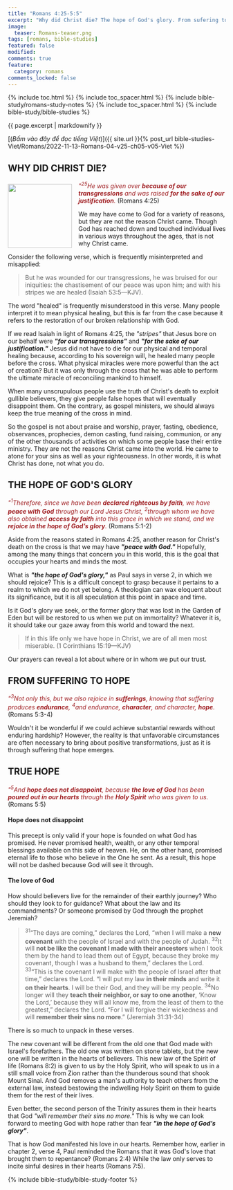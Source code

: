 ```yaml
---
title: "Romans 4:25-5:5"
excerpt: "Why did Christ die? The hope of God's glory. From sufering to hope. True hope."
image:
  teaser: Romans-teaser.png
tags: [romans, bible-studies]
featured: false
modified:
comments: true
feature:
  category: romans
comments_locked: false
---
```


{% include toc.html %}
{% include toc_spacer.html %}
{% include bible-study/romans-study-notes %}
{% include toc_spacer.html %}
{% include bible-study/bible-studies %}

{{ page.excerpt | markdownify }}

[(<em>Bấm vào đây để đọc tiếng Việt</em>)]({{ site.url }}{% post_url bible-studies-Viet/Romans/2022-11-13-Romans-04-v25-ch05-v05-Viet %})

## WHY DID CHRIST DIE?
<div>
<p>
<img alt src="http://vacsf.org/assets/images/Romans-teaser.png" style="border: 0px none; margin: 7px 15px 0px 0px; max-width: 100%; height: 148px; padding: 0px; float: left;">
    <span style="color: rgb(159, 29, 33);"><i>"<sup>25</sup>He was given over <strong>because of our transgressions</strong> and was raised <strong>for the sake of our justification</strong>.</i></span> (Romans 4:25)<br /></p>We may have come to God for a variety of reasons, but they are not the reason Christ came. Though God has reached down and touched individual lives in various ways throughout the ages, that is not why Christ came.
</div>

Consider the following verse, which is frequently misinterpreted and misapplied:

>  But he was wounded for our transgressions, he was bruised for our iniquities: the chastisement of our peace was upon him; and with his stripes we are healed (Isaiah 53:5&mdash;KJV).

The word "healed" is frequently misunderstood in this verse. Many people interpret it to mean physical healing, but this is far from the case because it refers to the restoration of our broken relationship with God.

If we read Isaiah in light of Romans 4:25, the *"stripes"* that Jesus bore on our behalf were ***"for our transgressions"*** and ***"for the sake of our justification."*** Jesus did not have to die for our physical and temporal healing because, according to his sovereign will, he healed many people before the cross. What physical miracles were more powerful than the act of creation? But it was only through the cross that he was able to perform the ultimate miracle of reconciling mankind to himself.

When many unscrupulous people use the truth of Christ's death to exploit gullible believers, they give people false hopes that will eventually disappoint them. On the contrary, as gospel ministers, we should always keep the true meaning of the cross in mind.

So the gospel is not about praise and worship, prayer, fasting, obedience, observances, prophecies, demon casting, fund raising, communion, or any of the other thousands of activities on which some people base their entire ministry. They are not the reasons Christ came into the world. He came to atone for your sins as well as your righteousness. In other words, it is what Christ has done, not what you do.

## THE HOPE OF GOD'S GLORY

<span style="color: rgb(159, 29, 33);">
<i>"<sup>1</sup>Therefore, since we have been <strong>declared righteous by faith</strong>, we have <strong>peace with God</strong> through our Lord Jesus Christ,
<sup>2</sup>through whom we have also obtained <strong>access by faith</strong> into this grace in which we stand, and we <strong>rejoice in the hope of God’s glory</strong>.</i></span> (Romans 5:1-2)

Aside from the reasons stated in Romans 4:25, another reason for Christ's death on the cross is that we may have ***"peace with God."*** Hopefully, among the many things that concern you in this world, this is the goal that occupies your hearts and minds the most.

What is ***"the hope of God's glory,"*** as Paul says in verse 2, in which we should rejoice? This is a difficult concept to grasp because it pertains to a realm to which we do not yet belong. A theologian can wax eloquent about its significance, but it is all speculation at this point in space and time.

Is it God's glory we seek, or the former glory that was lost in the Garden of Eden but will be restored to us when we put on immortality? Whatever it is, it should take our gaze away from this world and toward the next.

> If in this life only we have hope in Christ, we are of all men most miserable. (1 Corinthians 15:19&mdash;KJV)

Our prayers can reveal a lot about where or in whom we put our trust.

## FROM SUFFERING TO HOPE

<span style="color: rgb(159, 29, 33);">
<i>"<sup>3</sup>Not only this, but we also rejoice in <strong>sufferings</strong>, knowing that suffering produces <strong>endurance</strong>, <sup>4</sup>and endurance, <strong>character</strong>, and character, <strong>hope</strong>.</i></span> (Romans 5:3-4)

Wouldn't it be wonderful if we could achieve substantial rewards without enduring hardship? However, the reality is that unfavorable circumstances are often necessary to bring about positive transformations, just as it is through suffering that hope emerges.

## TRUE HOPE

<span style="color: rgb(159, 29, 33);">
<i>"<sup>5</sup>And <strong>hope does not disappoint</strong>, because <strong>the love of God</strong> has been <strong>poured out in our hearts</strong> through the <strong>Holy Spirit</strong> who was given to us.</i></span> (Romans 5:5)

#### Hope does not disappoint

This precept is only valid if your hope is founded on what God has promised. He never promised health, wealth, or any other temporal blessings available on this side of heaven. He, on the other hand, promised eternal life to those who believe in the One he sent. As a result, this hope will not be dashed because God will see it through.

#### The love of God

How should believers live for the remainder of their earthly journey? Who should they look to for guidance? What about the law and its commandments? Or someone promised by God through the prophet Jeremiah?

> <sup>31</sup>“The days are coming,” declares the Lord, “when I will make a <strong>new covenant</strong> with the people of Israel and with the people of Judah.
> <sup>32</sup>It will <strong>not be like the covenant I made with their ancestors</strong> when I took them by the hand to lead them out of Egypt, because they broke my covenant, though I was a husband to them,” declares the Lord.
> <sup>33</sup>“This is the covenant I will make with the people of Israel after that time,” declares the Lord. “I will put my law <strong>in their minds</strong> and write it <strong>on their hearts</strong>. I will be their God, and they will be my people.
> <sup>34</sup>No longer will they <strong>teach their neighbor, or say to one another</strong>, ‘Know the Lord,’ because they will all know me, from the least of them to the greatest,” declares the Lord. “For I will forgive their wickedness and will <strong>remember their sins no more</strong>.” (Jeremiah 31:31-34)

There is so much to unpack in these verses.

The new covenant will be different from the old one that God made with Israel's forefathers. The old one was written on stone tablets, but the new one will be written in the hearts of believers. This new law of the Spirit of life (Romans 8:2) is given to us by the Holy Spirit, who will speak to us in a still small voice from Zion rather than the thunderous sound that shook Mount Sinai. And God removes a man's authority to teach others from the external law, instead bestowing the indwelling Holy Spirit on them to guide them for the rest of their lives.

Even better, the second person of the Trinity assures them in their hearts that God *"will remember their sins no more."* This is why we can look forward to meeting God with hope rather than fear ***"in the hope of God’s glory"***.

That is how God manifested his love in our hearts. Remember how, earlier in chapter 2, verse 4, Paul reminded the Romans that it was God's love that brought them to repentance? (Romans 2:4) While the law only serves to incite sinful desires in their hearts (Romans 7:5).


{% include bible-study/bible-study-footer %}
